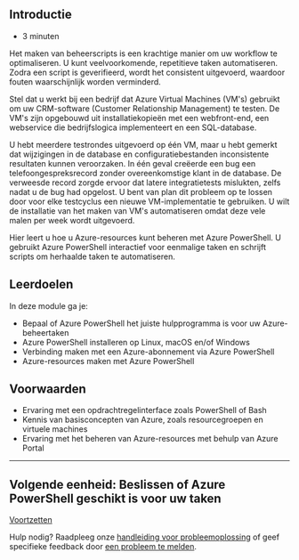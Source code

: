 ## Introductie

-   3 minuten

Het maken van beheerscripts is een krachtige manier om uw workflow te optimaliseren. U kunt veelvoorkomende, repetitieve taken automatiseren. Zodra een script is geverifieerd, wordt het consistent uitgevoerd, waardoor fouten waarschijnlijk worden verminderd.

Stel dat u werkt bij een bedrijf dat Azure Virtual Machines (VM's) gebruikt om uw CRM-software (Customer Relationship Management) te testen. De VM's zijn opgebouwd uit installatiekopieën met een webfront-end, een webservice die bedrijfslogica implementeert en een SQL-database.

U hebt meerdere testrondes uitgevoerd op één VM, maar u hebt gemerkt dat wijzigingen in de database en configuratiebestanden inconsistente resultaten kunnen veroorzaken. In één geval creëerde een bug een telefoongespreksrecord zonder overeenkomstige klant in de database. De verweesde record zorgde ervoor dat latere integratietests mislukten, zelfs nadat u de bug had opgelost. U bent van plan dit probleem op te lossen door voor elke testcyclus een nieuwe VM-implementatie te gebruiken. U wilt de installatie van het maken van VM's automatiseren omdat deze vele malen per week wordt uitgevoerd.

Hier leert u hoe u Azure-resources kunt beheren met Azure PowerShell. U gebruikt Azure PowerShell interactief voor eenmalige taken en schrijft scripts om herhaalde taken te automatiseren.

## Leerdoelen

In deze module ga je:

- Bepaal of Azure PowerShell het juiste hulpprogramma is voor uw Azure-beheertaken
- Azure PowerShell installeren op Linux, macOS en/of Windows
- Verbinding maken met een Azure-abonnement via Azure PowerShell
- Azure-resources maken met Azure PowerShell

## Voorwaarden

- Ervaring met een opdrachtregelinterface zoals PowerShell of Bash
- Kennis van basisconcepten van Azure, zoals resourcegroepen en virtuele machines
- Ervaring met het beheren van Azure-resources met behulp van Azure Portal

___

## Volgende eenheid: Beslissen of Azure PowerShell geschikt is voor uw taken

[Voortzetten][1]

Hulp nodig? Raadpleeg onze [handleiding voor probleemoplossing][2] of geef specifieke feedback door [een probleem te melden][3].

[1]: https://docs.microsoft.com/en-us/learn/modules/automate-azure-tasks-with-powershell/2-decide-if-azure-powershell-is-right-for-your-tasks/
[2]: https://docs.microsoft.com/en-us/learn/support/troubleshooting?uid=learn.automate-azure-tasks-with-powershell.1-introduction&documentId=12b3f300-3d4d-9d19-1649-36d0e83ec3ec&versionIndependentDocumentId=309cc91c-1013-0472-e643-85327d85a13e&contentPath=%2FMicrosoftDocs%2Flearn-pr%2Fblob%2Flive%2Flearn-pr%2Fazure%2Fautomate-azure-tasks-with-powershell%2F1-introduction.yml&url=https%3A%2F%2Fdocs.microsoft.com%2Fen-us%2Flearn%2Fmodules%2Fautomate-azure-tasks-with-powershell%2F1-introduction&author=mirobb
[3]: https://docs.microsoft.com/en-us/learn/support/troubleshooting?uid=learn.automate-azure-tasks-with-powershell.1-introduction&documentId=12b3f300-3d4d-9d19-1649-36d0e83ec3ec&versionIndependentDocumentId=309cc91c-1013-0472-e643-85327d85a13e&contentPath=%2FMicrosoftDocs%2Flearn-pr%2Fblob%2Flive%2Flearn-pr%2Fazure%2Fautomate-azure-tasks-with-powershell%2F1-introduction.yml&url=https%3A%2F%2Fdocs.microsoft.com%2Fen-us%2Flearn%2Fmodules%2Fautomate-azure-tasks-with-powershell%2F1-introduction&author=mirobb#report-feedback